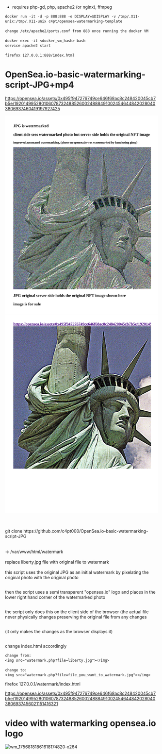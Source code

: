 * requires php-gd, php, apache2 (or nginx), ffmpeg

```
docker run -it -d -p 888:888 -e DISPLAY=$DISPLAY -v /tmp/.X11-unix:/tmp/.X11-unix c4pt/opensea-watermarking-template

change /etc/apache2/ports.conf from 888 once running the docker VM

docker exec -it <docker_vm_hash> bash
service apache2 start

firefox 127.0.0.1:888/index.html
```

# OpenSea.io-basic-watermarking-script-JPG+mp4

https://opensea.io/assets/0x495f947276749ce646f68ac8c248420045cb7b5e/19201499528010607873248852600248884910024546448420280403806937460419197927425

![s1](https://raw.githubusercontent.com/c4pt000/OpenSea.io-basic-watermarking-script-JPG/main/watermarking-1.png)
![s1](https://raw.githubusercontent.com/c4pt000/OpenSea.io-basic-watermarking-script-JPG/main/watermarking-2.png)

<br>


<br>
git clone https://github.com/c4pt000/OpenSea.io-basic-watermarking-script-JPG
<br>
<br>
<br>
-> /var/www/html/watermark
<br>
<br>
replace liberty.jpg file with original file to watermark
<br>
<br>
this script uses the original JPG as an initial watermark by pixelating the original photo with the original photo
<br>
<br>

then the script uses a semi transparent "opensea.io" logo and places in the lower right hand corner of the watermarked photo
<br>
<br>

the script only does this on the client side of the browser (the actual file never physically changes preserving the original file from any changes
<br>
<br>

(it only makes the changes as the browser displays it)
<br>
<br>

change index.html accordingly
```
change from:
<img src="watermark.php?file=liberty.jpg"></img>

change to:
<img src="watermark.php?file=file_you_want_to_watermark.jpg"></img>

```
firefox 127.0.0.1/watermark/index.html




https://opensea.io/assets/0x495f947276749ce646f68ac8c248420045cb7b5e/19201499528010607873248852600248884910024546448420280403806937456021151416321

# video with watermarking opensea.io logo

![wm_17568181861618174820-x264](https://user-images.githubusercontent.com/46433702/114322807-2ba51600-9af0-11eb-8444-0f865aa480b3.gif)

